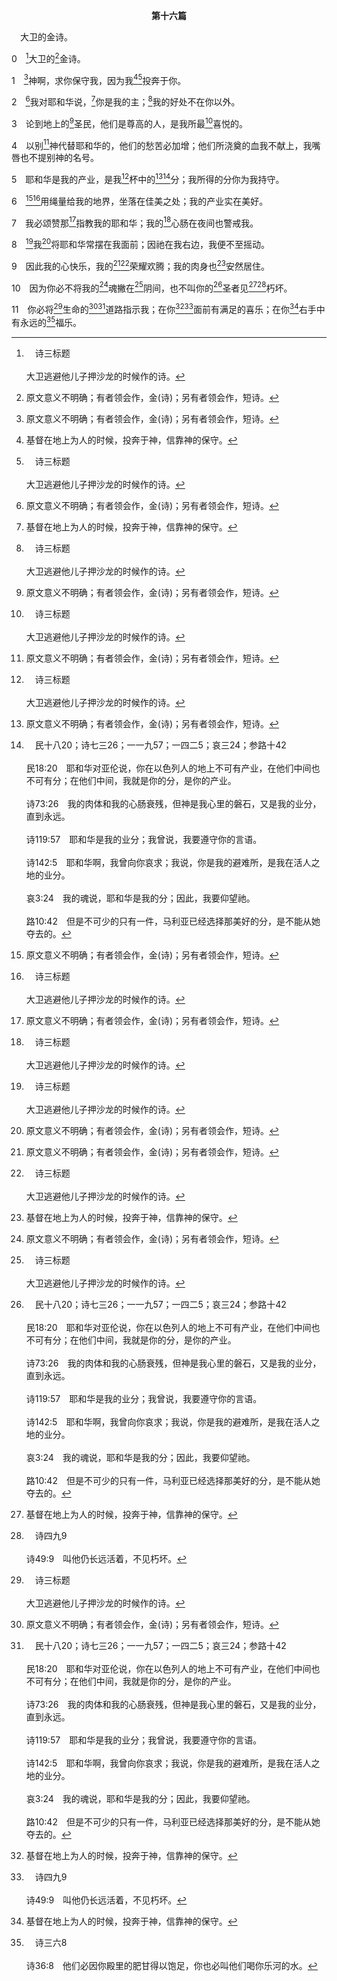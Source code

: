 <p style="text-align:center;font-weight:bold;">第十六篇</p>

<a name="0">

<span id="spsm">　大卫的金诗。

0　[^a]大卫的[^1]金诗。

[^1]:原文意义不明确；有者领会作，金(诗)；另有者领会作，短诗。

[^a]:　诗三标题<br><br>大卫逃避他儿子押沙龙的时候作的诗。

1　[^1]神啊，求你保守我，因为我[^2][^a]投奔于你。

[^1]:本篇短诗是说到奇妙的神人基督(8～11，参徒二25上)，有四个阶段：祂的人性生活(也含示祂的成为肉体—1～8)、祂的死(9～10)、祂的复活(10～11上)、和祂的升天(11下)。见徒二25～28与注。

[^2]:基督在地上为人的时候，投奔于神，信靠神的保守。

[^a]:　诗二12<br><br>诗2:12　当以嘴亲子，恐怕祂发怒，你们便在路中灭亡，因为祂的怒气快要发作。凡投奔于祂的，都是有福的。

2　[^1]我对耶和华说，[^2]你是我的主；[^a]我的好处不在你以外。

[^1]:我，有些古卷作，你(也许是向魂说话。)

[^2]:基督作为人，以神为祂的主(太四7，10)；祂的好处(福分、喜乐、享受)不在神以外，神是祂的分(参路十八19)。

[^a]:　参诗十四3<br><br>诗14:3　他们都是偏离正路，一同变为败坏；没有行善的，连一个也没有。

3　论到地上的[^1]圣民，他们是尊高的人，是我所最[^a]喜悦的。

[^1]:在基督的人性生活里，祂爱父神(约十四31)；祂所喜悦的不是律法，乃是圣民，就是地上尊高的人，因为他们是祂身体(召会)的肢体(弗一22下～23，五30)。

[^a]:　参歌七10；赛六二4<br><br>歌7:10　我属我的良人，他也恋慕我。<br><br>赛62:4　你必不再称为被撇弃的，你的地也不再称为荒凉的。你却要称为：我所喜悦的，你的地也必称为已婚的；因为耶和华喜悦你，你的地也必有归属。

4　以别[^1]神代替耶和华的，他们的愁苦必加增；他们所浇奠的血我不献上，我嘴唇也不提别神的名号。

[^1]:基督在祂的人性生活里与别神并他们的祭物无分无关，祂嘴唇也不提别神的名号(太四10)。

5　耶和华是我的产业，是我[^a]杯中的[^1][^b]分；我所得的分你为我持守。

[^1]:在地上为人的基督，以父神为祂的产业(祂的基业)和祂杯中(祂的享受)的分。不仅如此，基督信靠神为祂持守祂所得的分(祂产业的分。)神为基督维持地，使祂可以承受为产业(二8，来一2下)。

[^a]:　诗二三5；一一六13；参林前十16<br><br>诗23:5　在我敌人面前，你为我摆设筵席；你用油膏了我的头，使我的福杯满溢。<br><br>诗116:13　我要举起救恩的杯，呼求耶和华的名。<br><br>林前10:16　我们所祝福的福杯，岂不是基督之血的交通吗？我们所擘开的饼，岂不是基督身体的交通吗？

[^b]:　民十八20；诗七三26；一一九57；一四二5；哀三24；参路十42<br><br>民18:20　耶和华对亚伦说，你在以色列人的地上不可有产业，在他们中间也不可有分；在他们中间，我就是你的分，是你的产业。<br><br>诗73:26　我的肉体和我的心肠衰残，但神是我心里的磐石，又是我的业分，直到永远。<br><br>诗119:57　耶和华是我的业分；我曾说，我要遵守你的言语。<br><br>诗142:5　耶和华啊，我曾向你哀求；我说，你是我的避难所，是我在活人之地的业分。<br><br>哀3:24　我的魂说，耶和华是我的分；因此，我要仰望祂。<br><br>路10:42　但是不可少的只有一件，马利亚已经选择那美好的分，是不能从她夺去的。

6　[^1][^a]用绳量给我的地界，坐落在佳美之处；我的产业实在美好。

[^1]:基督珍赏神用绳所量给祂的地界，以及神所给祂美好的产业。列国连同全地(二8)对基督这承受神产业的人(来一2下)，不仅是佳美的，也是美好的。

[^a]:　林后十13<br><br>林后10:13　我们却不要过了度量夸口，只要照度量的神所分给我们尺度的度量夸口，这度量甚至远达你们。

7　我必颂赞那[^1]指教我的耶和华；我的[^a]心肠在夜间也警戒我。

[^1]:基督是耶和华谦卑的仆人，祂受神地指教，并且祂的心肠在夜间也警戒祂(赛五十4，路六12)。当神指教为人的基督时，基督借着与神接触，祂的心肠也警戒祂。基督的心肠与神是一，这是神人正确的经历(参腓一8)。

[^a]:　诗七9；二六2<br><br>诗7:9　愿恶人的恶断绝；愿你坚立义人；因为公义的神察验人的心肠肺腑。<br><br>诗26:2　耶和华啊，求你察看我，试验我，熬炼我的肺腑心肠。

8　[^a]我[^1]将耶和华常摆在我面前；因祂在我右边，我便不至摇动。

[^1]:在基督的人性生活里，祂将神(不是律法)常摆在祂面前，作祂的保障。耶稣从不独自一人，因为父神始终与祂同在(约八29)。

[^a]:　8～11：徒二25～28<br><br>徒2:25　大卫指着祂说，“我看见主常在我眼前，因祂在我右边，我便不至摇动。<br><br>徒2:26　所以我的心快乐，我的舌欢腾，并且我的肉身要安居在指望中；<br><br>徒2:27　因你必不将我的魂撇在阴间，也不叫你的圣者见朽坏。<br><br>徒2:28　你已将生命的道路指示我，你必用你的面容使我充满快乐。”

9　因此我的心快乐，我的[^1][^a]荣耀欢腾；我的肉身也[^2]安然居住。

[^1]:直译，荣耀。七十士希腊文译本作，舌。见徒二26注1。

[^2]:基督在祂的死里，在阴间的时候，祂的肉身(物质的身体)安然居住，被埋在稳妥的坟墓里(太二七59～60)。

[^a]:　诗三十12<br><br>诗30:12　好叫我的荣耀歌颂你，并不住声。耶和华我的神啊，我要赞美你，直到永远。

10　因为你必不将我的[^1]魂撇在[^a]阴间，也不叫你的[^b]圣者见[^2][^c]朽坏。

[^1]:基督死后，祂的魂下到阴间(弗四9)并留在那里三天。神必不将基督的魂撇在阴间，也不叫祂这神的圣者见朽坏，指明基督的魂要从阴间复起，祂的肉身也要从坟墓复活(太二八6，约二十5～9)。

[^2]:此乃照七十士希腊文译本(参徒二27)；希伯来文经文作，坑。基督的身体三天内从坟墓复活(林前十五4)；因此，祂的身体没有在坟墓里见朽坏。

[^a]:　诗三十3；四九15<br><br>诗30:3　耶和华啊，你曾把我的魂从阴间提上来，使我存活，不至于下到坑中。<br><br>诗49:15　只是神必救赎我的魂，脱离阴间的能力，因祂必收纳我。〔细拉〕

[^b]:　徒十三35；三14；路四34<br><br>徒13:35　所以又在另一篇上说，“你必不容你的圣者见朽坏。”<br><br>徒3:14　你们弃绝了那圣别公义者，反而要求把一个作凶手的人给你们。<br><br>路4:34　唉，拿撒勒人耶稣，我们与你何干？你来除灭我们吗？我知道你是谁，乃是神的圣者。

[^c]:　诗四九9<br><br>诗49:9　叫他仍长远活着，不见朽坏。

11　你必将[^a]生命的[^1][^b]道路指示我；在你[^2][^c]面前有满足的喜乐；在你[^2]右手中有永远的[^d]福乐。

[^1]:见徒二28注1。

[^2]:基督在神面前有分于满足的喜乐，指明祂升到天上到神面前，为要享受祂所达到、所得着的(徒一9～11，二36，五31，腓二9～11)。基督也享受神右手中永远的福乐，指明在祂的升天里，祂在神的右边超越一切，好完成神关于召会—基督身体—的永远经纶(弗一20下～23)。

[^a]:　太七14<br><br>太7:14　引到生命的，那门窄，那路狭，找着的人也少。

[^b]:　诗三六9；二一4<br><br>诗36:9　因为在你那里，有生命的源头；在你的光中，我们必得见光。<br><br>诗21:4　他向你求寿，你便赐给他，就是日子长久，直到永远。

[^c]:　诗二一6<br><br>诗21:6　你使他有洪福，直到永远；又使他在你面前欢喜快乐。

[^d]:　诗三六8<br><br>诗36:8　他们必因你殿里的肥甘得以饱足，你也必叫他们喝你乐河的水。


